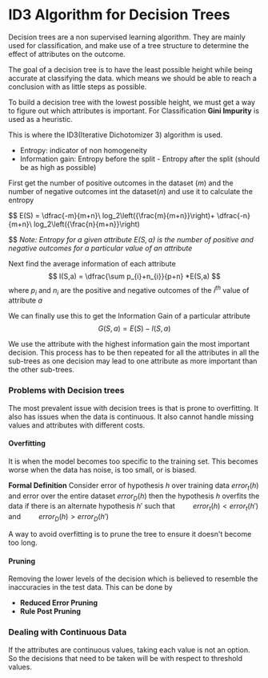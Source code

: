 
# ID3 Algorithm for Decision Trees

Decision trees are a non supervised learning algorithm. They are mainly used for classification, and make use of a tree structure to determine the effect of attributes on the outcome.

The goal of a decision tree is to have the least possible height while being accurate at classifying the data. which means we should be able to reach a conclusion with as little steps as possible.

To build a decision tree with the lowest possible height, we must get a way to figure out which attributes is important. For Classification **Gini Impurity** is used as a heuristic.

This is where the ID3(Iterative Dichotomizer 3) algorithm is used.
- Entropy: indicator of non homogeneity
- Information gain: Entropy before the split - Entropy after the split (should be as high as possible)


First get the number of positive outcomes in the dataset $(m)$ and the number of negative outcomes int the dataset$(n)$ and use it to calculate the entropy

$$
 E(S) = \dfrac{-m}{m+n}\ log_2\left({\frac{m}{m+n}}\right)+ \dfrac{-n}{m+n}\ log_2\left({\frac{n}{m+n}}\right)


$$
*Note: Entropy for a given attribute $E(S,a)$ is the number of positive and negative outcomes for a particular value of an attribute*

Next find the average information of each attribute
$$
I(S,a) = \dfrac{\sum p_{i}+n_{i}}{p+n} *E(S,a)
$$
where $p_i$ and $n_i$ are the positive and negative outcomes of the $i^{th}$ value of attribute $a$ 

We can finally use this to get the Information Gain of a particular attribute
$$
G(S,a) = E(S) - I(S,a)
$$

We use the attribute with the highest information gain the most important decision. This process has to be then repeated for all the attributes in all the sub-trees as one decision may lead to one attribute as more important than the other sub-trees.  


### Problems with Decision trees
The most prevalent issue with decision trees is that is prone to overfitting. It also has issues when the data is continuous. It also cannot handle missing values and attributes with different costs.

#### Overfitting 
It is when the model becomes too specific to the training set. This becomes worse when the data has noise, is too small, or is biased.  

**Formal Definition** Consider error of hypothesis $h$ over training data $error_{t}(h)$ and error over the entire dataset $error_D(h)$ then the hypothesis $h$ overfits the data if there is an alternate hypothesis $h'$ such that
$\qquad error_t(h)<error_t(h')$
and
$\qquad error_D(h)>error_D(h')$


A way to avoid overfitting is to prune the tree to ensure it doesn't become too long.

#### Pruning
Removing the lower levels of the decision which is believed to resemble the inaccuracies in the test data. This can be done by
- **Reduced Error Pruning**
- **Rule Post Pruning**

### Dealing with Continuous Data
If the attributes are continuous values, taking each value is not an option. So the decisions that need to be taken will be with respect to threshold values. 



